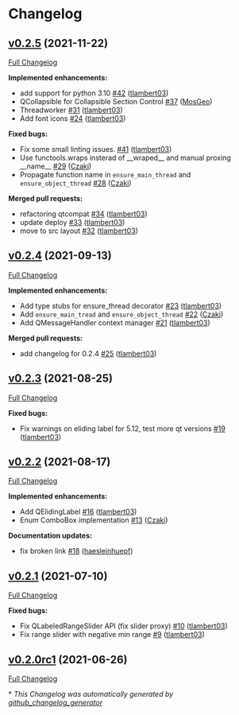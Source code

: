 # Changelog

## [v0.2.5](https://github.com/napari/superqt/tree/v0.2.5) (2021-11-22)

[Full Changelog](https://github.com/napari/superqt/compare/v0.2.4...v0.2.5)

**Implemented enhancements:**

- add support for python 3.10 [\#42](https://github.com/napari/superqt/pull/42) ([tlambert03](https://github.com/tlambert03))
- QCollapsible for Collapsible Section Control [\#37](https://github.com/napari/superqt/pull/37) ([MosGeo](https://github.com/MosGeo))
- Threadworker [\#31](https://github.com/napari/superqt/pull/31) ([tlambert03](https://github.com/tlambert03))
- Add font icons [\#24](https://github.com/napari/superqt/pull/24) ([tlambert03](https://github.com/tlambert03))

**Fixed bugs:**

- Fix some small linting issues. [\#41](https://github.com/napari/superqt/pull/41) ([tlambert03](https://github.com/tlambert03))
- Use functools.wraps insterad of \_\_wraped\_\_ and manual proxing \_\_name\_\_ [\#29](https://github.com/napari/superqt/pull/29) ([Czaki](https://github.com/Czaki))
- Propagate function name in `ensure_main_thread` and `ensure_object_thread` [\#28](https://github.com/napari/superqt/pull/28) ([Czaki](https://github.com/Czaki))

**Merged pull requests:**

- refactoring qtcompat [\#34](https://github.com/napari/superqt/pull/34) ([tlambert03](https://github.com/tlambert03))
- update deploy [\#33](https://github.com/napari/superqt/pull/33) ([tlambert03](https://github.com/tlambert03))
- move to src layout [\#32](https://github.com/napari/superqt/pull/32) ([tlambert03](https://github.com/tlambert03))

## [v0.2.4](https://github.com/napari/superqt/tree/v0.2.4) (2021-09-13)

[Full Changelog](https://github.com/napari/superqt/compare/v0.2.3...v0.2.4)

**Implemented enhancements:**

- Add type stubs for ensure\_thread decorator [\#23](https://github.com/napari/superqt/pull/23) ([tlambert03](https://github.com/tlambert03))
- Add `ensure_main_tread` and `ensure_object_thread` [\#22](https://github.com/napari/superqt/pull/22) ([Czaki](https://github.com/Czaki))
- Add QMessageHandler context manager [\#21](https://github.com/napari/superqt/pull/21) ([tlambert03](https://github.com/tlambert03))

**Merged pull requests:**

- add changelog for 0.2.4 [\#25](https://github.com/napari/superqt/pull/25) ([tlambert03](https://github.com/tlambert03))

## [v0.2.3](https://github.com/napari/superqt/tree/v0.2.3) (2021-08-25)

[Full Changelog](https://github.com/napari/superqt/compare/v0.2.2...v0.2.3)

**Fixed bugs:**

- Fix warnings on eliding label for 5.12, test more qt versions [\#19](https://github.com/napari/superqt/pull/19) ([tlambert03](https://github.com/tlambert03))

## [v0.2.2](https://github.com/napari/superqt/tree/v0.2.2) (2021-08-17)

[Full Changelog](https://github.com/napari/superqt/compare/v0.2.1...v0.2.2)

**Implemented enhancements:**

- Add QElidingLabel [\#16](https://github.com/napari/superqt/pull/16) ([tlambert03](https://github.com/tlambert03))
- Enum ComboBox implementation [\#13](https://github.com/napari/superqt/pull/13) ([Czaki](https://github.com/Czaki))

**Documentation updates:**

- fix broken link [\#18](https://github.com/napari/superqt/pull/18) ([haesleinhuepf](https://github.com/haesleinhuepf))

## [v0.2.1](https://github.com/napari/superqt/tree/v0.2.1) (2021-07-10)

[Full Changelog](https://github.com/napari/superqt/compare/v0.2.0rc1...v0.2.1)

**Fixed bugs:**

- Fix QLabeledRangeSlider API \(fix slider proxy\) [\#10](https://github.com/napari/superqt/pull/10) ([tlambert03](https://github.com/tlambert03))
- Fix range slider with negative min range [\#9](https://github.com/napari/superqt/pull/9) ([tlambert03](https://github.com/tlambert03))

## [v0.2.0rc1](https://github.com/napari/superqt/tree/v0.2.0rc1) (2021-06-26)

[Full Changelog](https://github.com/napari/superqt/compare/v0.2.0...v0.2.0rc1)



\* *This Changelog was automatically generated by [github_changelog_generator](https://github.com/github-changelog-generator/github-changelog-generator)*
